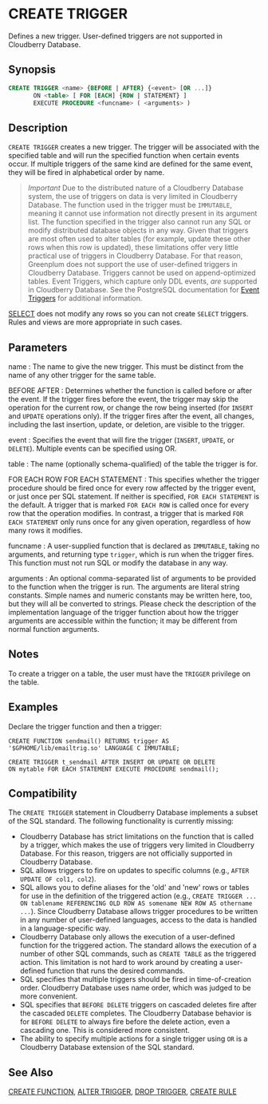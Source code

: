 # CREATE TRIGGER

Defines a new trigger. User-defined triggers are not supported in Cloudberry Database.

## Synopsis

```sql
CREATE TRIGGER <name> {BEFORE | AFTER} {<event> [OR ...]}
       ON <table> [ FOR [EACH] {ROW | STATEMENT} ]
       EXECUTE PROCEDURE <funcname> ( <arguments> )
```

## Description

`CREATE TRIGGER` creates a new trigger. The trigger will be associated with the specified table and will run the specified function when certain events occur. If multiple triggers of the same kind are defined for the same event, they will be fired in alphabetical order by name.

>*Important* Due to the distributed nature of a Cloudberry Database system, the use of triggers on data is very limited in Cloudberry Database. The function used in the trigger must be `IMMUTABLE`, meaning it cannot use information not directly present in its argument list. The function specified in the trigger also cannot run any SQL or modify distributed database objects in any way. Given that triggers are most often used to alter tables (for example, update these other rows when this row is updated), these limitations offer very little practical use of triggers in Cloudberry Database. For that reason, Greenplum does not support the use of user-defined triggers in Cloudberry Database. Triggers cannot be used on append-optimized tables.
> Event Triggers, which capture only DDL events, _are_ supported in Cloudberry Database. See the PostgreSQL documentation for [Event Triggers](https://www.postgresql.org/docs/12/event-triggers.html) for additional information.

[SELECT](/docs/sql-statements/sql-statement-select.md) does not modify any rows so you can not create `SELECT` triggers. Rules and views are more appropriate in such cases.

## Parameters

name
:   The name to give the new trigger. This must be distinct from the name of any other trigger for the same table.

BEFORE AFTER
:   Determines whether the function is called before or after the event. If the trigger fires before the event, the trigger may skip the operation for the current row, or change the row being inserted (for `INSERT` and `UPDATE` operations only). If the trigger fires after the event, all changes, including the last insertion, update, or deletion, are visible to the trigger.

event
:   Specifies the event that will fire the trigger (`INSERT`, `UPDATE`, or `DELETE`). Multiple events can be specified using OR.

table
:   The name (optionally schema-qualified) of the table the trigger is for.

FOR EACH ROW
FOR EACH STATEMENT
:   This specifies whether the trigger procedure should be fired once for every row affected by the trigger event, or just once per SQL statement. If neither is specified, `FOR EACH STATEMENT` is the default. A trigger that is marked `FOR EACH ROW` is called once for every row that the operation modifies. In contrast, a trigger that is marked `FOR EACH STATEMENT` only runs once for any given operation, regardless of how many rows it modifies.

funcname
:   A user-supplied function that is declared as `IMMUTABLE`, taking no arguments, and returning type `trigger`, which is run when the trigger fires. This function must not run SQL or modify the database in any way.

arguments
:   An optional comma-separated list of arguments to be provided to the function when the trigger is run. The arguments are literal string constants. Simple names and numeric constants may be written here, too, but they will all be converted to strings. Please check the description of the implementation language of the trigger function about how the trigger arguments are accessible within the function; it may be different from normal function arguments.

## Notes

To create a trigger on a table, the user must have the `TRIGGER` privilege on the table.

## Examples

Declare the trigger function and then a trigger:

```
CREATE FUNCTION sendmail() RETURNS trigger AS 
'$GPHOME/lib/emailtrig.so' LANGUAGE C IMMUTABLE;

CREATE TRIGGER t_sendmail AFTER INSERT OR UPDATE OR DELETE 
ON mytable FOR EACH STATEMENT EXECUTE PROCEDURE sendmail();
```

## Compatibility

The `CREATE TRIGGER` statement in Cloudberry Database implements a subset of the SQL standard. The following functionality is currently missing:

-   Cloudberry Database has strict limitations on the function that is called by a trigger, which makes the use of triggers very limited in Cloudberry Database. For this reason, triggers are not officially supported in Cloudberry Database.
-   SQL allows triggers to fire on updates to specific columns (e.g., `AFTER UPDATE OF col1, col2`).
-   SQL allows you to define aliases for the 'old' and 'new' rows or tables for use in the definition of the triggered action (e.g., `CREATE TRIGGER ... ON tablename REFERENCING OLD ROW AS somename NEW ROW AS othername ...`). Since Cloudberry Database allows trigger procedures to be written in any number of user-defined languages, access to the data is handled in a language-specific way.
-   Cloudberry Database only allows the execution of a user-defined function for the triggered action. The standard allows the execution of a number of other SQL commands, such as `CREATE TABLE` as the triggered action. This limitation is not hard to work around by creating a user-defined function that runs the desired commands.
-   SQL specifies that multiple triggers should be fired in time-of-creation order. Cloudberry Database uses name order, which was judged to be more convenient.
-   SQL specifies that `BEFORE DELETE` triggers on cascaded deletes fire after the cascaded `DELETE` completes. The Cloudberry Database behavior is for `BEFORE DELETE` to always fire before the delete action, even a cascading one. This is considered more consistent.
-   The ability to specify multiple actions for a single trigger using `OR` is a Cloudberry Database extension of the SQL standard.

## See Also

[CREATE FUNCTION](/docs/sql-statements/sql-statement-create-function.md), [ALTER TRIGGER](/docs/sql-statements/sql-statement-alter-trigger.md), [DROP TRIGGER](/docs/sql-statements/sql-statement-drop-trigger.md), [CREATE RULE](/docs/sql-statements/sql-statement-create-rule.md)



